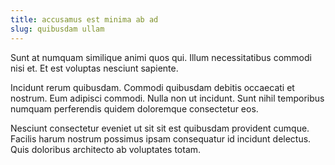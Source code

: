 ```yaml
---
title: accusamus est minima ab ad
slug: quibusdam ullam
---
```


Sunt at numquam similique animi quos qui. Illum necessitatibus commodi nisi et. Et est voluptas nesciunt sapiente.

Incidunt rerum quibusdam. Commodi quibusdam debitis occaecati et nostrum. Eum adipisci commodi. Nulla non ut incidunt. Sunt nihil temporibus numquam perferendis quidem doloremque consectetur eos.

Nesciunt consectetur eveniet ut sit sit est quibusdam provident cumque. Facilis harum nostrum possimus ipsam consequatur id incidunt delectus. Quis doloribus architecto ab voluptates totam.
